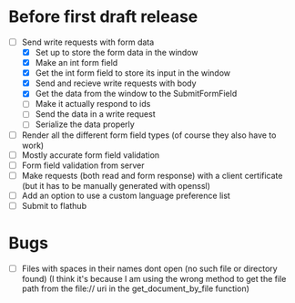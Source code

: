 # Before first draft release
- [ ] Send write requests with form data
    - [X] Set up to store the form data in the window
    - [X] Make an int form field
    - [X] Get the int form field to store its input in the window
    - [X] Send and recieve write requests with body
    - [X] Get the data from the window to the SubmitFormField
    - [ ] Make it actually respond to ids
    - [ ] Send the data in a write request
    - [ ] Serialize the data properly
- [ ] Render all the different form field types (of course they also have to work)
- [ ] Mostly accurate form field validation
- [ ] Form field validation from server
- [ ] Make requests (both read and form response) with a client certificate (but it has to be manually generated with openssl)
- [ ] Add an option to use a custom language preference list
- [ ] Submit to flathub

# Bugs
- [ ] Files with spaces in their names dont open (no such file or directory found) (I think it's because I am using the wrong method to get the file path from the file:// uri in the get_document_by_file function)
